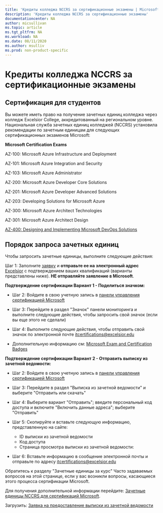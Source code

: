 ```yaml
---
title: 'Кредиты колледжа NCCRS за сертификационные экзамены | Microsoft Docs'
description: 'Кредиты колледжа NCCRS за сертификационные экзамены' 
documentationcenter: NA 
author: micsullivan
ms.topic: article
ms.tgt_pltfrm: NA
ms.workload: NA
ms.date: 08/11/2020
ms.author: msulliv
ms.prod: non-product-specific
---
```

# Кредиты колледжа NCCRS за сертификационные экзамены

## Сертификация для студентов

Вы можете иметь право на получение зачетных единиц колледжа через колледж Excelsior College, аккредитованный на региональном уровне. Национальная служба зачетных единиц колледжей (NCCRS) установила рекомендации по зачетным единицам для следующих сертификационных экзаменов Microsoft:

**Microsoft Certification Exams**

AZ-100: Microsoft Azure Infrastructure and Deployment

AZ-101: Microsoft Azure Integration and Security

AZ-103: Microsoft Azure Administrator

AZ-200: Microsoft Azure Developer Core Solutions

AZ-201: Microsoft Azure Developer Advanced Solutions

AZ-203: Developing Solutions for Microsoft Azure

AZ-300: Microsoft Azure Architect Technologies

AZ-301: Microsoft Azure Architect Design

[AZ-400: Designing and Implementing Microsoft DevOps Solutions](https://docs.microsoft.com/learn/certifications/exams/az-400)

## Порядок запроса зачетных единиц

Чтобы запросить зачетные единицы, выполните следующие действия:

Шаг 1: Заполните [заявку](https://query.prod.cms.rt.microsoft.com/cms/api/am/binary/RE2PlKU) и **отправьте ее на электронный адрес** [Excelsior](https://query.prod.cms.rt.microsoft.com/cms/api/am/binary/RE2PlKU) с подтверждением ваших квалификаций (варианты представлены ниже). **НЕ отправляйте заявление в Microsoft**.

**Подтверждение сертификации Вариант 1 - Поделиться значком:**

- Шаг 2: Войдите в свою учетную запись в [панели управления сертификацией Microsoft](https://aka.ms/certdashboard)

- Шаг 3: Перейдите в раздел "Значок" панели мониторинга и выполните следующие действия, чтобы запросить свой значок (если вы еще этого не сделали)

- Шаг 4: Выполните следующие действия, чтобы отправить свой значок по электронной почте [itcertifications@excelsior.edu](mailto:itcertifications@excelsior.edu)

- Дополнительную информацию см: [Microsoft Exam and Certification Badges](/learn/certifications/badges)

**Подтверждение сертификации Вариант 2 - Отправить выписку из зачетной ведомости:**

- Шаг 2: Войдите в свою учетную запись в [панели управления сертификацией Microsoft](https://aka.ms/certdashboard)

- Шаг 3: Перейдите в раздел "Выписка из зачетной ведомости" и выберите "Отправить или скачать"

- Шаг 4: Выберите вариант "Отправить"; введите персональный код доступа и включите "Включить данные адреса"; выберите "Отправить"

- Шаг 5: Скопируйте и вставьте следующую информацию, представленную на сайте:

  - ID выписки из зачетной ведомости <nnnnnnn>  
  - Код доступа <nnnnnnnn>
  - Страница просмотра выписки из зачетной ведомости: <URL>

- Шаг 6: Вставьте информацию в сообщение электронной почты и отправьте по адресу [itcertifications@excelsior.edu](mailto:itcertifications@excelsior.edu)

Обратитесь к разделу "Зачетные единицы за курс" Часто задаваемых вопросов на этой странице, если у вас возникли вопросы, касающиеся этого процесса сертификации Microsoft.

Для получения дополнительной информации перейдите: [Зачетные единицы NCCRS для сертификаций Microsoft](http://www.nationalccrs.org/organizations/microsoft).

Загрузить: [Заявка на предоставление выписки из зачетной ведомости](https://query.prod.cms.rt.microsoft.com/cms/api/am/binary/RE2P3u5)
